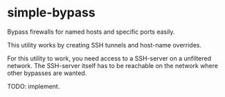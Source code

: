 simple-bypass
=============

Bypass firewalls for named hosts and specific ports easily.

This utility works by creating SSH tunnels and host-name overrides.

For this utility to work, you need access to a SSH-server on a unfiltered network. The SSH-server itself has to be reachable on the network where other bypasses are wanted.

TODO: implement.
